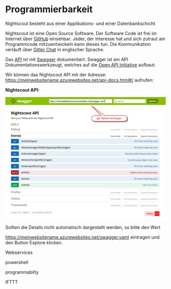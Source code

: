 # Programmierbarkeit

Nightscout besteht aus einer Applikations- und einer Datenbankschicht

Nightscout ist eine Open Source Software. Der Software Code ist frei im Internet über [GitHub](https://github.com/nightscout/cgm-remote-monitor) einsehbar. Jeder, der Interesse hat und sich zutraut am Programmcode mitzuentwickeln kann dieses tun. Die Kommunikation verläuft über [Gitter Chat](https://gitter.im/) in englischer Sprache.



Das [API]((https://de.wikipedia.org/wiki/Programmierschnittstelle) ) ist mit [Swagger](http://swagger.io/) dokumentiert. Swagger ist ein API Dokumentationswerkzeugt, welches auf die [Open API Initiative](https://openapis.org/) aufbaut.

Wir können das  Nightscout API mit der Adresse:
https://meinwebsitename.azurewebsites.net/api-docs.html#/ aufrufen:

**Nightscout API:**

![nightscout_swagger](../images/nightscout/nightscout_swagger.jpg)

Sollten die Details nicht automatisch dargestellt werden, so bitte den Wert

https://meinwebsitename.azurewebsites.net/swagger.yaml eintragen und den Button Explore klicken.



 
 
 Webservices
 
 powershell
 
 
 programmabilty
 
 IFTTT
 
 
 
 